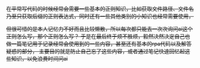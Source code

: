 ~~在平常写代码的时候经常会需要一些基本的正则知识，比如获取文件路径、文件名乃至只获取后缀的正则表达式，同时还有一些其他类别的小知识也经常需要使用，~~

~~但很可惜的是本人记忆力不好而且比较懒散，所以每次都只能去一次次询问ai这个正则怎么写，那个正则怎么写？
于是在最后终于烦不胜烦，毅然决然决定自己也做一篇笔记用于记录经常会使用到的一些内容，甚至还有基本的rpa代码以及解答疑惑的部分，
主要目的就是防止自己忘了这些内容，或者通过笔记快速回忆起这些知识，以免浪费时间问ai~~
